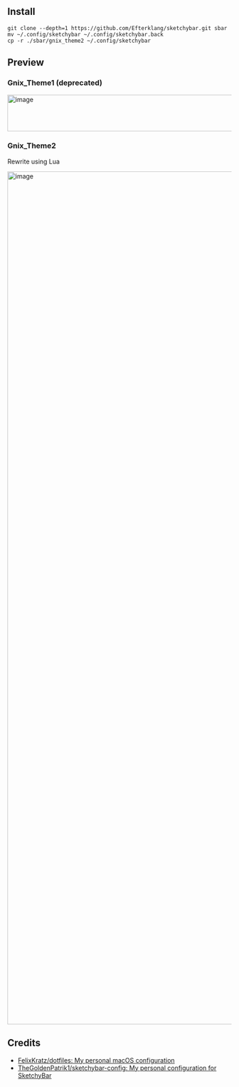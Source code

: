 ## Install

```shell
git clone --depth=1 https://github.com/Efterklang/sketchybar.git sbar
mv ~/.config/sketchybar ~/.config/sketchybar.back
cp -r ./sbar/gnix_theme2 ~/.config/sketchybar
```

## Preview

### Gnix_Theme1 (deprecated)

<img width="3420" height="82" alt="image" src="https://github.com/user-attachments/assets/8b5f1235-0644-4958-a99b-902b68a28b32" />

### Gnix_Theme2

Rewrite using Lua

<img width="3402" height="1912" alt="image" src="https://github.com/user-attachments/assets/1f83c991-9c27-43bb-aeb1-425de4071f26" />

## Credits

- [FelixKratz/dotfiles: My personal macOS configuration](https://github.com/FelixKratz/dotfiles)
- [TheGoldenPatrik1/sketchybar-config: My personal configuration for SketchyBar](https://github.com/TheGoldenPatrik1/sketchybar-config)
